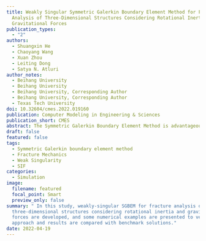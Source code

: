 ```yaml
---
title: Weakly Singular Symmetric Galerkin Boundary Element Method for Fracture
  Analysis of Three-Dimensional Structures Considering Rotational Inertia and
  Gravitational Forces
publication_types:
  - "2"
authors:
  - Shuangxin He
  - Chaoyang Wang
  - Xuan Zhou
  - Leiting Dong
  - Satya N. Atluri
author_notes:
  - Beihang University
  - Beihang University
  - Beihang University, Corresponding Author
  - Beihang University, Corresponding Author
  - Texas Tech University
doi: 10.32604/cmes.2022.019160
publication: Computer Modeling in Engineering & Sciences
publication_short: CMES
abstract: The Symmetric Galerkin Boundary Element Method is advantageous for the linear elastic fracture and crackgrowth analysis of solid structures, because only boundary and crack-surface elements are needed. However, for engineering structures subjected to body forces such as rotational inertia and gravitational loads, additional domain integral terms in the Galerkin boundary integral equation will necessitate meshing of the interior of the domain. In this study, weakly-singular SGBEM for fracture analysis of three-dimensional structures considering rotational inertia and gravitational forces are developed. By using divergence theorem or alternatively the radial integration method, the domain integral terms caused by body forces are transformed into boundary integrals. And due to the weak singularity of the formulated boundary integral equations, a simple Gauss-Legendre quadrature with a few integral points is suffcient for numerically evaluating the SGBEM equations. Some numerical examples are presented to verify this approach and results are compared with benchmark solutions.
draft: false
featured: false
tags:
  - Symmetric Galerkin boundary element method
  - Fracture Mechanics
  - Weak Singularity
  - SIF
categories:
  - Simulation
image:
  filename: featured
  focal_point: Smart
  preview_only: false
summary: " In this study, weakly-singular SGBEM for fracture analysis of
  three-dimensional structures considering rotational inertia and gravitational
  forces are developed, and some numerical examples are presented to verify this
  approach and results are compared with benchmark solutions."
date: 2022-04-19
---
```


